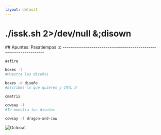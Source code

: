 ```yaml
---
layout: default
---
```

<h1>./issk.sh 2>/dev/null &;disown</h1>
## Apuntes: Pasatiempos :c
--------------------------------------------------------------------

```bash	
aafire 

boxes -l 
#Muestra los diseños 

boxes -d diseño 
#Escribes lo que quieres y CRTL D

cmatrix 

cowsay -l 
#Te muestra los diseños

cowsay -f dragon-and-cow
```

![Octocat](https://github.githubassets.com/images/icons/emoji/octocat.png)

